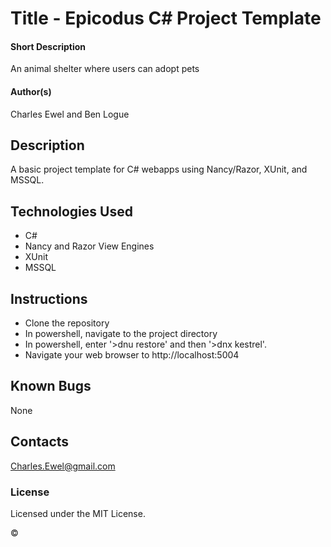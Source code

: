 # Title - Epicodus C# Project Template

#### Short Description
An animal shelter where users can adopt pets

#### Author(s)
Charles Ewel and Ben Logue

## Description

A basic project template for C# webapps using Nancy/Razor, XUnit, and MSSQL.

## Technologies Used

* C#
* Nancy and Razor View Engines
* XUnit
* MSSQL

## Instructions

* Clone the repository
* In powershell, navigate to the project directory
* In powershell, enter '>dnu restore' and then '>dnx kestrel'.
* Navigate your web browser to http://localhost:5004

## Known Bugs

None

## Contacts

Charles.Ewel@gmail.com

### License

Licensed under the MIT License.

&copy;
